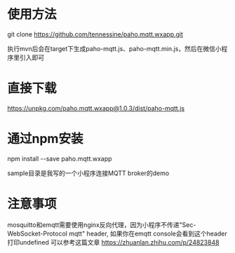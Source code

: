 # 使用方法

git clone https://github.com/tennessine/paho.mqtt.wxapp.git

执行mvn后会在target下生成paho-mqtt.js、paho-mqtt.min.js，然后在微信小程序里引入即可

# 直接下载
https://unpkg.com/paho.mqtt.wxapp@1.0.3/dist/paho-mqtt.js

# 通过npm安装

npm install --save paho.mqtt.wxapp

sample目录是我写的一个小程序连接MQTT broker的demo

# 注意事项
mosquitto和emqtt需要使用nginx反向代理，因为小程序不传递"Sec-WebSocket-Protocol mqtt" header, 如果你在emqtt console会看到这个header打印undefined
可以参考这篇文章 https://zhuanlan.zhihu.com/p/24823848 
